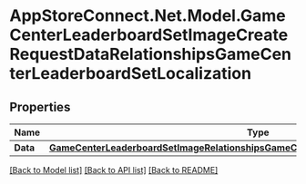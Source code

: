 # AppStoreConnect.Net.Model.GameCenterLeaderboardSetImageCreateRequestDataRelationshipsGameCenterLeaderboardSetLocalization

## Properties

Name | Type | Description | Notes
------------ | ------------- | ------------- | -------------
**Data** | [**GameCenterLeaderboardSetImageRelationshipsGameCenterLeaderboardSetLocalizationData**](GameCenterLeaderboardSetImageRelationshipsGameCenterLeaderboardSetLocalizationData.md) |  | 

[[Back to Model list]](../README.md#documentation-for-models) [[Back to API list]](../README.md#documentation-for-api-endpoints) [[Back to README]](../README.md)

